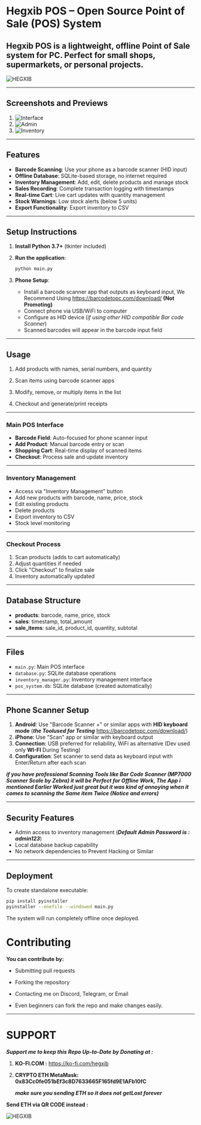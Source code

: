 # Hegxib POS – Open Source Point of Sale (POS) System

**Hegxib POS** is a lightweight, offline Point of Sale system for PC. Perfect for small shops, supermarkets, or personal projects.  
---

  ![HEGXIB](./Hegxib.transp.png)  
   
---

## Screenshots and Previews

1. ![Interface](./assets/screenshots/pos-interface-hex.png)  
2. ![Admin](./assets/screenshots/pos-admin-login-hex.png)  
3. ![Inventory](./assets/screenshots/pos-inventory-hex.png)  



---

## Features

- **Barcode Scanning**: Use your phone as a barcode scanner (HID input)
- **Offline Database**: SQLite-based storage, no internet required
- **Inventory Management**: Add, edit, delete products and manage stock
- **Sales Recording**: Complete transaction logging with timestamps
- **Real-time Cart**: Live cart updates with quantity management
- **Stock Warnings**: Low stock alerts (below 5 units)
- **Export Functionality**: Export inventory to CSV

---

## Setup Instructions

1. **Install Python 3.7+** (tkinter included)

2. **Run the application**:
   ```bash
   python main.py
   ```

3. **Phone Setup**:
   - Install a barcode scanner app that outputs as keyboard input, We Recommend Using https://barcodetopc.com/download/ **(Not Promoting)**
   - Connect phone via USB/WiFi to computer
   - Configure as HID device (_if using other HID compatible Bar code Scanner_)
   - Scanned barcodes will appear in the barcode input field

---

## Usage

1. Add products with names, serial numbers, and quantity

2. Scan items using barcode scanner apps

3. Modify, remove, or multiply items in the list

4. Checkout and generate/print receipts

---

### Main POS Interface
- **Barcode Field**: Auto-focused for phone scanner input
- **Add Product**: Manual barcode entry or scan
- **Shopping Cart**: Real-time display of scanned items
- **Checkout**: Process sale and update inventory

---

### Inventory Management
- Access via "Inventory Management" button
- Add new products with barcode, name, price, stock
- Edit existing products
- Delete products
- Export inventory to CSV
- Stock level monitoring

---

### Checkout Process
1. Scan products (adds to cart automatically)
2. Adjust quantities if needed
3. Click "Checkout" to finalize sale
4. Inventory automatically updated

---

## Database Structure

- **products**: barcode, name, price, stock
- **sales**: timestamp, total_amount
- **sale_items**: sale_id, product_id, quantity, subtotal

---

## Files

- `main.py`: Main POS interface
- `database.py`: SQLite database operations
- `inventory_manager.py`: Inventory management interface
- `pos_system.db`: SQLite database (created automatically)

---

## Phone Scanner Setup

1. **Android**: Use "Barcode Scanner +" or similar apps with **HID keyboard mode** (_**the Toolused for Testing**_ https://barcodetopc.com/download/)
2. **iPhone**: Use "Scan" app or similar with keyboard output 
3. **Connection**: USB preferred for reliability, WiFi as alternative (Dev used only **WI-FI** During Testing)
4. **Configuration**: Set scanner to send data as keyboard input with Enter/Return after each scan

**_if you have professional Scanning Tools like Bar Code Scanner (MP7000 Scanner Scale by Zebra) it will be Perfect for Offline Work, The App i mentioned Earlier Worked just great but it was kind of annoying when it comes to scanning the Same item Twice (Notice and errors)_**

---

## Security Features

- Admin access to inventory management (**_Default Admin Password is : admin123_**)
- Local database backup capability
- No network dependencies to Prevent Hacking or Similar
  
---

## Deployment

To create standalone executable:
```bash
pip install pyinstaller
pyinstaller --onefile --windowed main.py
```

The system will run completely offline once deployed.

# Contributing

**You can contribute by:**

- Submitting pull requests

- Forking the repository

- Contacting me on Discord, Telegram, or Email

- Even beginners can fork the repo and make changes easily.

---

# SUPPORT

_**Support me to keep this Repo Up-to-Date by Donating at :**_

1. **KO-FI.COM :** https://ko-fi.com/hegxib 
2. **CRYPTO ETH MetaMask: 0x83Cc0fe051bEf3c8D7633665F165fd9E1AFb10fC**


     **_make sure you sending ETH so it does not getLost forever_**

**Send ETH via QR CODE instead :**





![HEGXIB](./assets/crypto/Hegxib-ETH-metamask-0x83Cc0fe051bEf3c8D7633665F165fd9E1AFb10fC.png)





